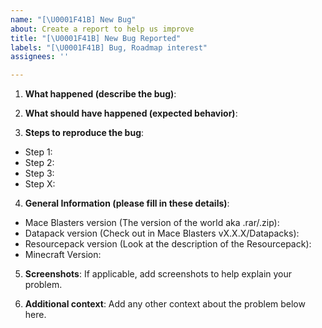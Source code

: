 ```yaml
---
name: "[\U0001F41B] New Bug"
about: Create a report to help us improve
title: "[\U0001F41B] New Bug Reported"
labels: "[\U0001F41B] Bug, Roadmap interest"
assignees: ''

---
```


1. **What happened (describe the bug)**: 

2. **What should have happened (expected behavior)**: 

3. **Steps to reproduce the bug**:
 - Step 1:
 - Step 2:
 - Step 3:
 - Step X:

4. **General Information (please fill in these details)**:
- Mace Blasters version (The version of the world aka .rar/.zip): 
- Datapack version (Check out in Mace Blasters vX.X.X/Datapacks):
- Resourcepack version (Look at the description of the Resourcepack):
- Minecraft Version:

5. **Screenshots**: If applicable, add screenshots to help explain your problem.


6. **Additional context**: Add any other context about the problem below here.
